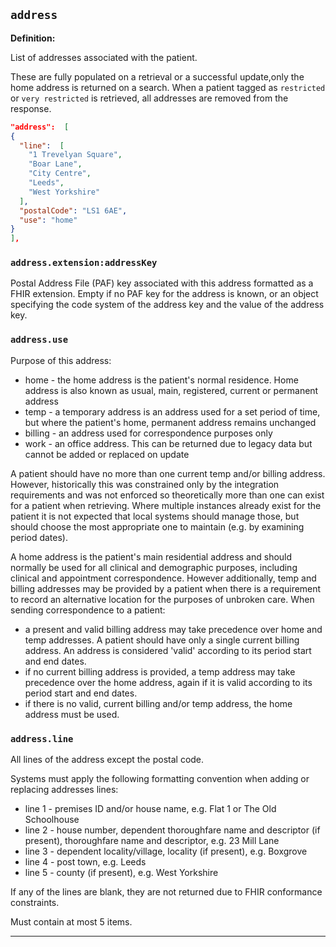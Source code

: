## `address`

<b>Definition:</b>

List of addresses associated with the patient.

These are fully populated on a retrieval or a successful update,only the home address is returned on a search. When a patient tagged as `restricted` or `very restricted` is retrieved, all addresses are removed from the response.

```json
"address":  [
{
  "line":  [
    "1 Trevelyan Square",
    "Boar Lane",
    "City Centre",
    "Leeds",
    "West Yorkshire"
  ],
  "postalCode": "LS1 6AE",
  "use": "home"
}
],
```
### `address.extension:addressKey`

Postal Address File (PAF) key associated with this address formatted as a FHIR extension. Empty if no PAF key for the address is known, or an object specifying the code system of the address key and the value of the address key.


### `address.use`

Purpose of this address:

- home - the home address is the patient's normal residence. Home address is also known as usual, main, registered, current or permanent address
- temp - a temporary address is an address used for a set period of time, but where the patient's home, permanent address remains unchanged
- billing - an address used for correspondence purposes only
- work - an office address. This can be returned due to legacy data but cannot be added or replaced on update

A patient should have no more than one current temp and/or billing address. However, historically this was constrained only by the integration requirements and was not enforced so theoretically more than one can exist for a patient when retrieving. Where multiple instances already exist for the patient it is not expected that local systems should manage those, but should choose the most appropriate one to maintain (e.g. by examining period dates).

A home address is the patient's main residential address and should normally be used for all clinical and demographic purposes, including clinical and appointment correspondence. However additionally, temp and billing addresses may be provided by a patient when there is a requirement to record an alternative location for the purposes of unbroken care. When sending correspondence to a patient:

- a present and valid billing address may take precedence over home and temp addresses. A patient should have only a single current billing address. An address is considered 'valid' according to its period start and end dates.
- if no current billing address is provided, a temp address may take precedence over the home address, again if it is valid according to its period start and end dates.
- if there is no valid, current billing and/or temp address, the home address must be used.


### `address.line`

All lines of the address except the postal code.

Systems must apply the following formatting convention when adding or replacing addresses lines:

- line 1 - premises ID and/or house name, e.g. Flat 1 or The Old Schoolhouse
- line 2 - house number, dependent thoroughfare name and descriptor (if present), thoroughfare name and descriptor, e.g. 23 Mill Lane
- line 3 - dependent locality/village, locality (if present), e.g. Boxgrove
- line 4 - post town, e.g. Leeds
- line 5 - county (if present), e.g. West Yorkshire

If any of the lines are blank, they are not returned due to FHIR conformance constraints.

Must contain at most 5 items.

---